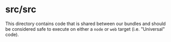 # src/src

This directory contains code that is shared between our bundles and should be considered safe to execute on either a `node` or `web` target (i.e. "Universal" code).
